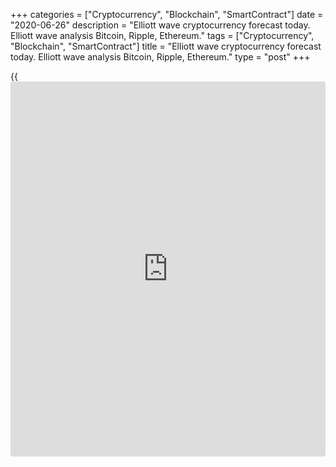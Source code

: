 +++
categories = ["Cryptocurrency", "Blockchain", "SmartContract"]
date = "2020-06-26"
description = "Elliott wave cryptocurrency forecast today. Elliott wave analysis Bitcoin, Ripple, Ethereum."
tags = ["Cryptocurrency", "Blockchain", "SmartContract"]
title = "Elliott wave cryptocurrency forecast today. Elliott wave analysis Bitcoin, Ripple, Ethereum."
type = "post"
+++

{{<iframe id="large-banner" src="https://www.bounty.group/#slide=19.0" width="100%" height="600" scrolling="no" style="border: 0px solid rgb(216, 221, 230); border-radius: 3px;">}}

June 26, 2020

June 26, 2020

Elliott wave [daily](https://www.fintecher.org/2020/03/03/forex-trading-daily-strategy/) forecast for Bitcoin, Ripple and EthereumRoman Onegin

## Elliott wave forecast for BTCUSD, ETHUSD, XRPUSD for today

###  **Elliott wave[BTCUSD][1] analysis**

 **![LiteForex: Elliott wave cryptocurrency forecast today. Elliott wave
analysis Bitcoin, Ripple, Ethereum.][2]**

There is developing the corrective wave [4] as a triple three that is
composed of five sub-waves (W)-(X)-(Y)-(X)-(Z). There is now forming the
final down wave (Z). Based on its inner structure, the (Z) wave is a
double zigzag, where sub-waves W and X have competed, and wave Y is now
unfolding. The price should be declining to the level of around previous
low made by the bear zigzag W, level 8870.40.

* * *

###  **Elliott wave[XRPUSD][3] analysis**

 **![LiteForex: Elliott wave cryptocurrency forecast today. Elliott wave
analysis Bitcoin, Ripple, Ethereum.][4]**

The XRPUSD market continues forming the large corrective wave (B) as a
double zigzag W-X-Y. Sub-waves W and X have completed, and there is now
developing wave Y. Wave Y is likely to be developing as a double zigzag
[W]-[X]-[Y] that could soon end. In the near future, the Ripple price
should be declining in the final bear impulse (C) to a level of 0.174.

* * *

###  **Elliott wave[ETHUSD][5] analysis**

 **![LiteForex: Elliott wave cryptocurrency forecast today. Elliott wave
analysis Bitcoin, Ripple, Ethereum.][6]**

The ETHUSD market is following the sideways corrective wave (4) that is
likely to be a double three composed of sub-waves W-X-Y. When sub-waves
W and X completed, there has started the inceptive phase of the final
zigzag Y. Over the next few days, the price should be moving up or
sideways in the correction [b]. Next, the price could start declining in
impulse wave [c] to a level of 217.85. This level is the previous low
made by wave W.

* * *

P.S. Did you like my article? Share it in social networks: it will be
the best “thank you" :)

Ask me questions and comment below. I’ll be glad to answer your
questions and give necessary explanations.

 **Useful links:**

  * I recommend trying to trade with a reliable broker [here][7]. The system allows you to trade by yourself or copy successful traders from all across the globe.
  * Use my promo-code BLOG for getting deposit bonus 50% on LiteForex platform. Just enter this code in the appropriate field while [depositing][8] your trading account.
  * Telegram channel with high-quality analytics, Forex reviews, training articles, and other useful things for traders <t.me/liteforex>

![Elliott wave [daily](https://www.fintecher.org/2020/03/03/forex-trading-daily-strategy/) forecast for Bitcoin, Ripple and Ethereum][9]

The content of this article reflects the author’s opinion and does not
necessarily reflect the official position of LiteForex. The material
published on this page is provided for informational purposes only and
should not be considered as the provision of investment advice for the
purposes of Directive 2004/39/EC.

Rate this article:

{{value}}

( {{count}} {{title}} )

   1. my.liteforex.com/trading/chart?symbol=BTCUSD
   2. cdn.liteforex.com/cache/uploads/blog_post/wave-analysis-crypto/26-06-2020/BTCUSDH2.png?w=30&s=6576eb1a95f2f8e58378903a2a6f529f
   3. my.liteforex.com/trading/chart?symbol=XRPUSD
   4. cdn.liteforex.com/cache/uploads/blog_post/wave-analysis-crypto/26-06-2020/XRPUSDH2.png?w=30&s=689af17795a7869c5dc14a41cec5d0ca
   5. my.liteforex.com/trading/chart?symbol=ETHUSD
   6. cdn.liteforex.com/cache/uploads/blog_post/wave-analysis-crypto/26-06-2020/ETHUSDH2.png?w=30&s=b0f68fcb191eba548ca1e54ed289aed8
   7. my.liteforex.com/?category=analysts-opinions&slug=elliott-wave-[daily](https://www.fintecher.org/2020/03/03/forex-trading-daily-strategy/)-forecast-for-[bitcoin](https://www.letsplayfx.com/blog/forex-for-bitcoin/)-ripple-and-[Ethereum](https://www.playgroundfx.com/blog/the-creator-of-ethereum/)-2020-06-26&openPopup=%2Fregistration%2Fpopup&utm_source=blog&utm_medium=article&utm_campaign=bonus
   8. my.liteforex.com/deposit/?category=analysts-opinions&slug=elliott-wave-[daily](https://www.fintecher.org/2020/03/03/forex-trading-daily-strategy/)-forecast-for-[bitcoin](https://www.letsplayfx.com/blog/forex-for-bitcoin/)-ripple-and-[Ethereum](https://www.playgroundfx.com/blog/the-creator-of-ethereum/)-2020-06-26&promo_code=BLOG&utm_source=blog&utm_medium=article&utm_campaign=bonus
   9. cdn.liteforex.com/cache/uploads/blog_post/wave-analysis-crypto/26-06-2020/[BTC](https://www.playgroundfx.com/blog/who-is-the-creator-of-bitcoin/)-eth-xrp-26-06-2020-wave-analysis.jpg?q=75&w=1000&s=7b2f57699b1d020656ef9203bd32e810